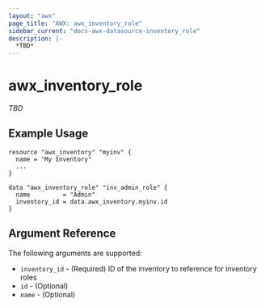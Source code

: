 ```yaml
---
layout: "awx"
page_title: "AWX: awx_inventory_role"
sidebar_current: "docs-awx-datasource-inventory_role"
description: |-
  *TBD*
---
```


# awx_inventory_role

*TBD*

## Example Usage

```hcl
resource "awx_inventory" "myinv" {
  name = "My Inventory"
  ...
}

data "awx_inventory_role" "inv_admin_role" {
  name         = "Admin"
  inventory_id = data.awx_inventory.myinv.id
}
```

## Argument Reference

The following arguments are supported:

* `inventory_id` - (Required) ID of the inventory to reference for inventory roles
* `id` - (Optional)
* `name` - (Optional)

